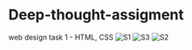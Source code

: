 # Deep-thought-assigment
web design task 1 - HTML, CSS
![S1](https://user-images.githubusercontent.com/56557700/204252363-8e888cda-af61-4789-9c06-9d5e72e55c7d.png)
![S3](https://user-images.githubusercontent.com/56557700/204252685-8f99abf2-d85f-4d6f-91fe-da0e5833026f.png)
![S2](https://user-images.githubusercontent.com/56557700/204252348-9495d6cd-9f46-4e67-9273-b16cfdc08bb0.png)


